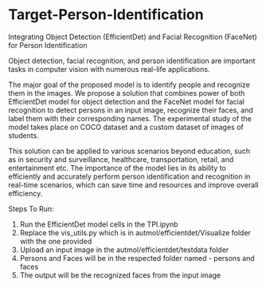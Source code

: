 # Target-Person-Identification
Integrating Object Detection (EfficientDet) and Facial Recognition (FaceNet) for Person Identification

Object detection, facial recognition, and person identification are important tasks in computer vision with numerous real-life applications. 

The major goal of the proposed model is to identify people and recognize them in the images. We propose a solution that combines power of both  EfficientDet model for object detection and the FaceNet model for facial recognition to detect persons in an input image, recognize their faces, and label them with their corresponding names. The experimental study of the model takes place on COCO dataset and a custom dataset of images of students. 

This solution can be applied to various scenarios beyond education, such as in security and surveillance, healthcare, transportation, retail, and entertainment etc. The importance of the model lies in its ability to efficiently and accurately perform person identification and recognition in real-time scenarios, which can save time and resources and improve overall efficiency.

Steps To Run:
1. Run the EfficientDet model cells in the TPI.ipynb
2. Replace the vis_utils.py which is in autmol/efficientdet/Visualize folder with the one provided
3. Upload an input image in the autmol/efficientdet/testdata folder
4. Persons and Faces will be in the respected folder named - persons and faces
5. The output will be the recognized faces from the input image
